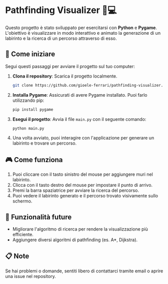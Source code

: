 # Pathfinding Visualizer 🧭💻

Questo progetto è stato sviluppato per esercitarsi con **Python** e **Pygame**. L'obiettivo è visualizzare in modo interattivo e animato la generazione di un labirinto e la ricerca di un percorso attraverso di esso.

## 🏁 Come iniziare

Segui questi passaggi per avviare il progetto sul tuo computer:

1. **Clona il repository**: Scarica il progetto localmente.

    ```bash
    git clone https://github.com/gioele-ferrari/pathfinding-visualizer.git
    ```

2. **Installa Pygame**: Assicurati di avere Pygame installato. Puoi farlo utilizzando pip:

    ```bash
    pip install pygame
    ```

3. **Esegui il progetto**: Avvia il file `main.py` con il seguente comando:

    ```bash
    python main.py
    ```

4. Una volta avviato, puoi interagire con l'applicazione per generare un labirinto e trovare un percorso.

## 🎮 Come funziona

1. Puoi cliccare con il tasto sinistro del mouse per aggiungere muri nel labirinto.
2. Clicca con il tasto destro del mouse per impostare il punto di arrivo.
3. Premi la barra spaziatrice per avviare la ricerca del percorso.
4. Puoi vedere il labirinto generato e il percorso trovato visivamente sullo schermo.

## 🔧 Funzionalità future

- Migliorare l'algoritmo di ricerca per rendere la visualizzazione più efficiente.
- Aggiungere diversi algoritmi di pathfinding (es. A*, Dijkstra).

## 📋 Note

Se hai problemi o domande, sentiti libero di contattarci tramite email o aprire una issue nel repository.
